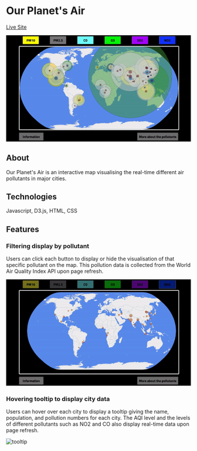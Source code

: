 # Our Planet's Air

[Live Site](https://danjamesyee.github.io/Air/dist/index.html)

![mainpage](https://github.com/danjamesyee/Air/blob/master/airgif.gif?raw=true)

## About

Our Planet's Air is an interactive map visualising the real-time different air pollutants in major cities.

## Technologies

Javascript, D3.js, HTML, CSS

## Features

### Filtering display by pollutant

Users can click each button to display or hide the visualisation of that specific pollutant on the map. This pollution data is collected from the World Air Quality Index API upon page refresh. 

![filter](https://github.com/danjamesyee/Air/blob/master/filterbypoll.gif?raw=true)

### Hovering tooltip to display city data

Users can hover over each city to display a tooltip giving the name, population, and pollution numbers for each city. The AQI level and the levels of different pollutants such as NO2 and CO also display real-time data upon page refresh. 

![tooltip](https://github.com/danjamesyee/Air/blob/master/tooltip.gif?raw=true)
